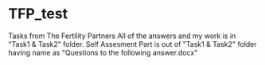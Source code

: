# TFP_test
Tasks from The Fertility Partners
All of the answers and my work is in "Task1 & Task2" folder.
Self Assesment Part is out of "Task1 & Task2" folder having name as "Questions to the following answer.docx"
